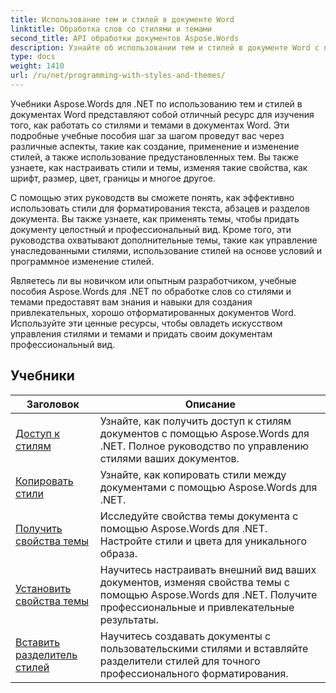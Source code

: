 ```yaml
---
title: Использование тем и стилей в документе Word
linktitle: Обработка слов со стилями и темами
second_title: API обработки документов Aspose.Words
description: Узнайте об использовании тем и стилей в документе Word с помощью Aspose.Words для .NET. Узнайте, как создавать, применять и настраивать стили и темы в документах Word с помощью пошаговых руководств и примеров кода C#.
type: docs
weight: 1410
url: /ru/net/programming-with-styles-and-themes/
---
```

Учебники Aspose.Words для .NET по использованию тем и стилей в документах Word представляют собой отличный ресурс для изучения того, как работать со стилями и темами в документах Word. Эти подробные учебные пособия шаг за шагом проведут вас через различные аспекты, такие как создание, применение и изменение стилей, а также использование предустановленных тем. Вы также узнаете, как настраивать стили и темы, изменяя такие свойства, как шрифт, размер, цвет, границы и многое другое.

С помощью этих руководств вы сможете понять, как эффективно использовать стили для форматирования текста, абзацев и разделов документа. Вы также узнаете, как применять темы, чтобы придать документу целостный и профессиональный вид. Кроме того, эти руководства охватывают дополнительные темы, такие как управление унаследованными стилями, использование стилей на основе условий и программное изменение стилей.

Являетесь ли вы новичком или опытным разработчиком, учебные пособия Aspose.Words для .NET по обработке слов со стилями и темами предоставят вам знания и навыки для создания привлекательных, хорошо отформатированных документов Word. Используйте эти ценные ресурсы, чтобы овладеть искусством управления стилями и темами и придать своим документам профессиональный вид.

 ## Учебники
| Заголовок | Описание |
| --- | --- |
| [Доступ к стилям](./access-styles/) | Узнайте, как получить доступ к стилям документов с помощью Aspose.Words для .NET. Полное руководство по управлению стилями ваших документов. |
| [Копировать стили](./copy-styles/) | Узнайте, как копировать стили между документами с помощью Aspose.Words для .NET. |
| [Получить свойства темы](./get-theme-properties/) | Исследуйте свойства темы документа с помощью Aspose.Words для .NET. Настройте стили и цвета для уникального образа. |
| [Установить свойства темы](./set-theme-properties/) | Научитесь настраивать внешний вид ваших документов, изменяя свойства темы с помощью Aspose.Words для .NET. Получите профессиональные и привлекательные результаты. |
| [Вставить разделитель стилей](./insert-style-separator/) | Научитесь создавать документы с пользовательскими стилями и вставляйте разделители стилей для точного профессионального форматирования. |